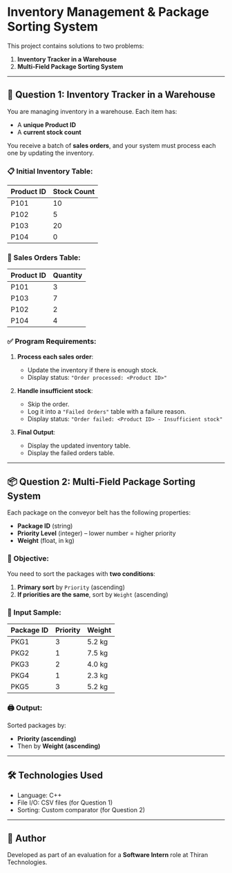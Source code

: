 # Inventory Management & Package Sorting System

This project contains solutions to two problems: 
1. **Inventory Tracker in a Warehouse**
2. **Multi-Field Package Sorting System**

---

## 🚚 Question 1: Inventory Tracker in a Warehouse

You are managing inventory in a warehouse. Each item has:
- A **unique Product ID**
- A **current stock count**

You receive a batch of **sales orders**, and your system must process each one by updating the inventory.

### 📋 Initial Inventory Table:
| Product ID | Stock Count |
|------------|-------------|
| P101       | 10          |
| P102       | 5           |
| P103       | 20          |
| P104       | 0           |

### 🧾 Sales Orders Table:
| Product ID | Quantity |
|------------|----------|
| P101       | 3        |
| P103       | 7        |
| P102       | 2        |
| P104       | 4        |

### ✅ Program Requirements:
1. **Process each sales order**:  
   - Update the inventory if there is enough stock.
   - Display status: `"Order processed: <Product ID>"`

2. **Handle insufficient stock**:  
   - Skip the order.
   - Log it into a `"Failed Orders"` table with a failure reason.
   - Display status: `"Order failed: <Product ID> - Insufficient stock"`

3. **Final Output**:  
   - Display the updated inventory table.
   - Display the failed orders table.

---

## 📦 Question 2: Multi-Field Package Sorting System

Each package on the conveyor belt has the following properties:
- **Package ID** (string)
- **Priority Level** (integer) – lower number = higher priority
- **Weight** (float, in kg)

### 🧠 Objective:
You need to sort the packages with **two conditions**:
1. **Primary sort** by `Priority` (ascending)
2. **If priorities are the same**, sort by `Weight` (ascending)

### 🔽 Input Sample:

| Package ID | Priority | Weight |
|------------|----------|--------|
| PKG1       | 3        | 5.2 kg |
| PKG2       | 1        | 7.5 kg |
| PKG3       | 2        | 4.0 kg |
| PKG4       | 1        | 2.3 kg |
| PKG5       | 3        | 5.2 kg |

### 🖨 Output:
Sorted packages by:
- **Priority (ascending)**
- Then by **Weight (ascending)**

---

## 🛠 Technologies Used
- Language: C++
- File I/O: CSV files (for Question 1)
- Sorting: Custom comparator (for Question 2)

---

## 📝 Author
Developed as part of an evaluation for a **Software Intern** role at Thiran Technologies.

